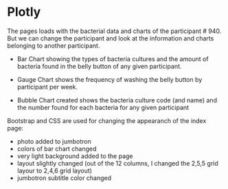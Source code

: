 # Plotly


The pages loads with the bacterial data and charts of the participant # 940.
But we can change the participant and look at the information and charts belonging to another participant.

- Bar Chart showing the types of bacteria cultures and the amount of bacteria found in the belly button of any given participant.

- Gauge Chart shows the frequency of washing the belly button by participant per week.

- Bubble Chart created shows the bacteria culture code (and name) and the number found for each bacteria for any given participant


Bootstrap and CSS are used for changing the appearanch of the index page: 
- photo added to jumbotron
- colors of bar chart changed
- very light background added to the page
- layout slightly changed (out of the 12 columns, I changed the 2,5,5 grid layour to 2,4,6 grid layout)
- jumbotron subtitle color changed
